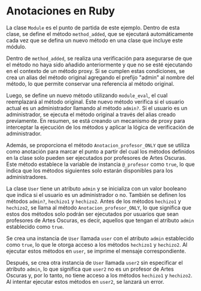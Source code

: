 # Anotaciones en Ruby


La clase `Module` es el punto de partida de este ejemplo. Dentro de esta clase, se define el método `method_added`, que se ejecutará automáticamente cada vez que se defina un nuevo método en una clase que incluye este módulo. 

Dentro de `method_added`, se realiza una verificación para asegurarse de que el método no haya sido añadido anteriormente y que no se esté ejecutando en el contexto de un método proxy. Si se cumplen estas condiciones, se crea un alias del método original agregando el prefijo "admin" al nombre del método, lo que permite conservar una referencia al método original. 

Luego, se define un nuevo método utilizando `module_eval`, el cual reemplazará al método original. Este nuevo método verifica si el usuario actual es un administrador llamando al método `admin?`. Si el usuario es un administrador, se ejecuta el método original a través del alias creado previamente. En resumen, se está creando un mecanismo de proxy para interceptar la ejecución de los métodos y aplicar la lógica de verificación de administrador.

Además, se proporciona el método `Anotacion_profesor_ONLY` que se utiliza como anotación para marcar el punto a partir del cual los métodos definidos en la clase solo pueden ser ejecutados por profesores de Artes Oscuras. Este método establece la variable de instancia `@_profesor` como `true`, lo que indica que los métodos siguientes solo estarán disponibles para los administradores.

La clase `User` tiene un atributo `admin` y se inicializa con un valor booleano que indica si el usuario es un administrador o no. También se definen los métodos `admin?`, `hechizo1` y `hechizo2`. Antes de los métodos `hechizo1` y `hechizo2`, se llama al método `Anotacion_profesor_ONLY`, lo que significa que estos dos métodos solo podrán ser ejecutados por usuarios que sean profesores de Artes Oscuras, es decir, aquellos que tengan el atributo `admin` establecido como `true`.

Se crea una instancia de `User` llamada `user` con el atributo `admin` establecido como `true`, lo que le otorga acceso a los métodos `hechizo1` y `hechizo2`. Al ejecutar estos métodos en `user`, se imprime el mensaje correspondiente.

Después, se crea otra instancia de `User` llamada `user2` sin especificar el atributo `admin`, lo que significa que `user2` no es un profesor de Artes Oscuras y, por lo tanto, no tiene acceso a los métodos `hechizo1` y `hechizo2`. Al intentar ejecutar estos métodos en `user2`, se lanzará un error.

